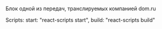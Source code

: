Блок одной из передач, транслируемых компанией dom.ru

Scripts:
start: "react-scripts start",
build: "react-scripts build"